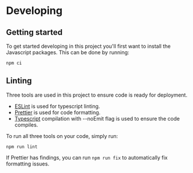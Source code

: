 # Developing

## Getting started
To get started developing in this project you'll first want to install the Javascript packages.
This can be done by running:
```
npm ci
```

## Linting

Three tools are used in this project to ensure code is ready for deployment.
- [ESLint](https://eslint.org/) is used for typescript linting.
- [Prettier](https://prettier.io/) is used for code formatting.
- [Typescript](https://www.typescriptlang.org/docs/handbook/compiler-options.html) compilation with --noEmit flag is used to ensure the code compiles.

To run all three tools on your code, simply run:
```
npm run lint
```

If Prettier has findings, you can run `npm run fix` to automatically fix formatting issues.